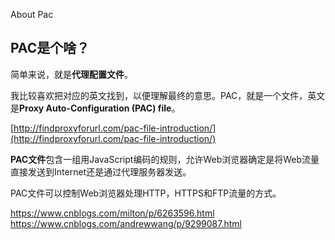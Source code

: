 About Pac



## PAC是个啥？

简单来说，就是**代理配置文件**。

我比较喜欢把对应的英文找到，以便理解最终的意思。PAC，就是一个文件，英文是**Proxy Auto-Configuration (PAC) file**。

[http://findproxyforurl.com/pac-file-introduction/](http://findproxyforurl.com/pac-file-introduction/)



**PAC文件**包含一组用JavaScript编码的规则，允许Web浏览器确定是将Web流量直接发送到Internet还是通过代理服务器发送。

PAC文件可以控制Web浏览器处理HTTP，HTTPS和FTP流量的方式。



https://www.cnblogs.com/milton/p/6263596.html
https://www.cnblogs.com/andrewwang/p/9299087.html